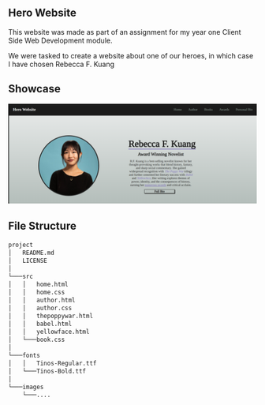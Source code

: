 ## Hero Website

This website was made as part of an assignment for my year one Client Side Web Development module.

We were tasked to create a website about one of our heroes, in which case I have chosen Rebecca F. Kuang

## Showcase

![alttext](images/showcase.png)

## File Structure

```
project
│   README.md
│   LICENSE    
│
└───src
│   │   home.html
│   │   home.css
│   │   author.html
│   │   author.css
│   │   thepoppywar.html
│   │   babel.html
│   │   yellowface.html
│   └───book.css
│
└───fonts
│   │   Tinos-Regular.ttf
│   └───Tinos-Bold.ttf
│   
└───images
    └───....
```